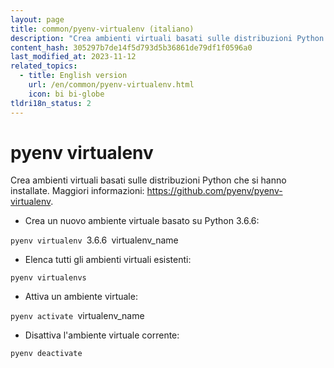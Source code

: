 ```yaml
---
layout: page
title: common/pyenv-virtualenv (italiano)
description: "Crea ambienti virtuali basati sulle distribuzioni Python che si hanno installate."
content_hash: 305297b7de14f5d793d5b36861de79df1f0596a0
last_modified_at: 2023-11-12
related_topics:
  - title: English version
    url: /en/common/pyenv-virtualenv.html
    icon: bi bi-globe
tldri18n_status: 2
---
```

# pyenv virtualenv

Crea ambienti virtuali basati sulle distribuzioni Python che si hanno installate.
Maggiori informazioni: <https://github.com/pyenv/pyenv-virtualenv>.

- Crea un nuovo ambiente virtuale basato su Python 3.6.6:

`pyenv virtualenv `<span class="tldr-var badge badge-pill bg-dark-lm bg-white-dm text-white-lm text-dark-dm font-weight-bold">3.6.6</span>` `<span class="tldr-var badge badge-pill bg-dark-lm bg-white-dm text-white-lm text-dark-dm font-weight-bold">virtualenv_name</span>

- Elenca tutti gli ambienti virtuali esistenti:

`pyenv virtualenvs`

- Attiva un ambiente virtuale:

`pyenv activate `<span class="tldr-var badge badge-pill bg-dark-lm bg-white-dm text-white-lm text-dark-dm font-weight-bold">virtualenv_name</span>

- Disattiva l'ambiente virtuale corrente:

`pyenv deactivate`
